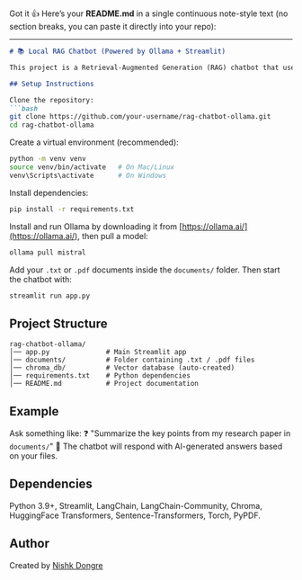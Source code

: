 Got it 👍 Here’s your **README.md** in a single continuous note-style text (no section breaks, you can paste it directly into your repo):

---

````markdown
# 📚 Local RAG Chatbot (Powered by Ollama + Streamlit)

This project is a Retrieval-Augmented Generation (RAG) chatbot that uses LangChain, Ollama, and ChromaDB to answer questions based on your local documents. It can load `.txt` and `.pdf` files from a documents folder, split text into smaller chunks, generate embeddings using HuggingFace (all-MiniLM-L6-v2), store them in ChromaDB, and query them through Ollama models like Mistral, Gemma, or Llama2 with an interactive Streamlit UI.

## Setup Instructions

Clone the repository:
```bash
git clone https://github.com/your-username/rag-chatbot-ollama.git
cd rag-chatbot-ollama
````

Create a virtual environment (recommended):

```bash
python -m venv venv
source venv/bin/activate   # On Mac/Linux
venv\Scripts\activate      # On Windows
```

Install dependencies:

```bash
pip install -r requirements.txt
```

Install and run Ollama by downloading it from [https://ollama.ai/](https://ollama.ai/), then pull a model:

```bash
ollama pull mistral
```

Add your `.txt` or `.pdf` documents inside the `documents/` folder. Then start the chatbot with:

```bash
streamlit run app.py
```

## Project Structure

```
rag-chatbot-ollama/
│── app.py              # Main Streamlit app
│── documents/          # Folder containing .txt / .pdf files
│── chroma_db/          # Vector database (auto-created)
│── requirements.txt    # Python dependencies
│── README.md           # Project documentation
```

## Example

Ask something like:
❓ "Summarize the key points from my research paper in `documents/`"
🤖 The chatbot will respond with AI-generated answers based on your files.

## Dependencies

Python 3.9+, Streamlit, LangChain, LangChain-Community, Chroma, HuggingFace Transformers, Sentence-Transformers, Torch, PyPDF.

## Author

Created by [Nishk Dongre](https://github.com/nishk24)

```

